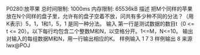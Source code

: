 P0280:放苹果
总时间限制: 1000ms 内存限制: 65536kB
描述
把M个同样的苹果放在N个同样的盘子里，允许有的盘子空着不放，问共有多少种不同的分法？（用K表示）5，1，1和1，5，1 是同一种分法。
输入
第一行是测试数据的数目t（0 <= t <= 20）。以下每行均包含二个整数M和N，以空格分开。1<=M，N<=10。
输出
对输入的每组数据M和N，用一行输出相应的K。
样例输入
1
7 3
样例输出
8
来源
lwx@POJ